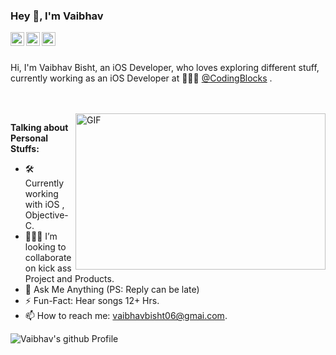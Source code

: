 ### Hey 👋, I'm Vaibhav 

<a href="https://twitter.com/Bisht06Vaibhav">
  <img align="left" alt="Vaibhav Bisht | Twitter" width="22px" src="https://cdn.jsdelivr.net/npm/simple-icons@v3/icons/twitter.svg" />
</a>
<a href="https://www.linkedin.com/in/vaibhav-bisht-00b644165/">
  <img align="left" alt="Pulkit's LinkdeIN" width="22px" src="https://cdn.jsdelivr.net/npm/simple-icons@v3/icons/linkedin.svg" />
</a>
<a href="https://medium.com/@vaibhavbisht06">
  <img align="left" alt="Tathagat's LinkdeIN" width="22px" src="https://cdn.jsdelivr.net/npm/simple-icons@v3/icons/medium.svg" />
</a>

<br />
<br />

Hi, I'm Vaibhav Bisht, an iOS Developer, who loves exploring different stuff, currently working as an iOS Developer at 🙍🏽‍♂️ [@CodingBlocks](https://github.com/coding-blocks/) .

<br/>
<br/>

  <img align="right" height="250" width="400" alt="GIF" src="https://i.ibb.co/BPXRMrr/5083e0a2a7dcaae07c142e8b87036a27.gif" alt="5083e0a2a7dcaae07c142e8b87036a27" />

**Talking about Personal Stuffs:**

- 🛠 Currently working with iOS , Objective-C.
- 👨🏻‍💻 I’m looking to collaborate on kick ass Project and Products.
- 💬 Ask Me Anything (PS: Reply can be late)
- ⚡️ Fun-Fact: Hear songs 12+ Hrs.
- 📫 How to reach me: vaibhavbisht06@gmai.com.

![Vaibhav's github Profile](https://github-readme-stats.vercel.app/api?username=vaibhavbisht06&show_icons=true&hide_border=true)
